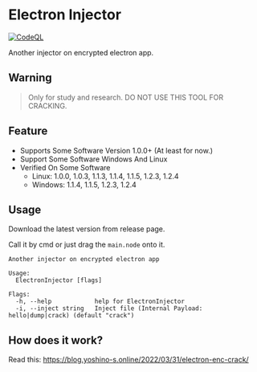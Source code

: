 # Electron Injector
[![CodeQL](https://github.com/Yoshino-s/ElectronInjector/actions/workflows/codeql-analysis.yml/badge.svg)](https://github.com/Yoshino-s/ElectronInjector/actions/workflows/codeql-analysis.yml)


Another injector on encrypted electron app.

## Warning

> Only for study and research. DO NOT USE THIS TOOL FOR CRACKING.

## Feature

- Supports Some Software Version 1.0.0+ (At least for now.)
- Support Some Software Windows And Linux
- Verified On Some Software
  - Linux: <!-- Linux-Begin -->1.0.0, 1.0.3, 1.1.3, 1.1.4, 1.1.5, 1.2.3, 1.2.4<!-- Linux-End -->
  - Windows: <!-- Windows-Begin -->1.1.4, 1.1.5, 1.2.3, 1.2.4<!-- Windows-End -->

## Usage

Download the latest version from release page.

Call it by cmd or just drag the `main.node` onto it.

```
Another injector on encrypted electron app

Usage:
  ElectronInjector [flags]

Flags:
  -h, --help            help for ElectronInjector
  -i, --inject string   Inject file (Internal Payload: hello|dump|crack) (default "crack")
```

## How does it work?

Read this: https://blog.yoshino-s.online/2022/03/31/electron-enc-crack/

